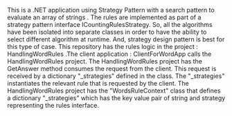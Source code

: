 This is a .NET application using Strategy Pattern with a search pattern to evaluate an array of strings . The rules are implemented as part of a strategy pattern interface ICountingRulesStrategy. So, all the algorithms have been isolated into separate classes in order to have the ability to select different algorithm at runtime. And, strategy design pattern is best for this type of case.
This repository has the rules logic in the project : HandlingWordRules .The client application : ClientForWordApp calls the HandlingWordRules
project.
The HandlingWordRules project has the GetAnswer method  consumes the request from the client. This request is received by a dictionary "_strategies" defined 
in the class. The "_strategies" instantiates the relevant rule that is requested by the client.
The HandlingWordRules project has the "WordsRuleContext" class that defines a dictionary "_strategies" which has the key value pair of string and strategy representing the rules interface.



